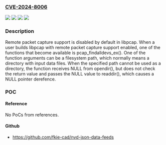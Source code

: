 ### [CVE-2024-8006](https://cve.mitre.org/cgi-bin/cvename.cgi?name=CVE-2024-8006)
![](https://img.shields.io/static/v1?label=Product&message=libpcap&color=blue)
![](https://img.shields.io/static/v1?label=Version&message=1.10.x%20&color=brightgreen)
![](https://img.shields.io/static/v1?label=Version&message=1.9.x%20&color=brightgreen)
![](https://img.shields.io/static/v1?label=Vulnerability&message=CWE-476%20NULL%20Pointer%20Dereference&color=brightgreen)

### Description

Remote packet capture support is disabled by default in libpcap.  When a user builds libpcap with remote packet capture support enabled, one of the functions that become available is pcap_findalldevs_ex().  One of the function arguments can be a filesystem path, which normally means a directory with input data files.  When the specified path cannot be used as a directory, the function receives NULL from opendir(), but does not check the return value and passes the NULL value to readdir(), which causes a NULL pointer derefence.

### POC

#### Reference
No PoCs from references.

#### Github
- https://github.com/fkie-cad/nvd-json-data-feeds

